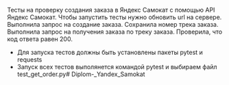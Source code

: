 ﻿
Тесты на проверку создания заказа в Яндекс Самокат с помощью API Яндекс Самокат.
Чтобы запустить тесты нужно обновить url на сервере.
Выполнила запрос на создание заказа.
Сохранила номер трека заказа. 
Выполнила запрос на получения заказа по треку заказа. 
Проверила, что код ответа равен 200.

- Для запуска тестов должны быть установлены пакеты pytest и requests
- Запуск всех тестов выполянется командой pytest и выбираем файл test_get_order.py# Diplom-_Yandex_Samokat
